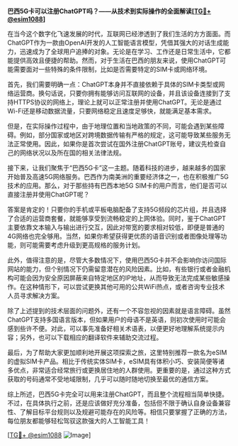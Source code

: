 **巴西5G卡可以注册ChatGPT吗？——从技术到实际操作的全面解读[[TG💪+ @esim1088](https://t.me/s/esim1088)]**

在当今这个数字化飞速发展的时代，互联网已经渗透到了我们生活的方方面面。而ChatGPT作为一款由OpenAI开发的人工智能语言模型，凭借其强大的对话生成能力，迅速成为了全球用户追捧的对象。无论是在学习、工作还是日常生活中，它都能提供高效且便捷的帮助。然而，对于生活在巴西的朋友来说，使用ChatGPT可能需要面对一些特殊的条件限制，比如是否需要特定的SIM卡或网络环境。

首先，我们需要明确一点：ChatGPT本身并不直接依赖于具体的SIM卡类型或网络运营商。换句话说，只要你拥有能够访问互联网的设备，并且该设备连接到了支持HTTPS协议的网络上，理论上就可以正常注册并使用ChatGPT。无论是通过Wi-Fi还是移动数据流量，只要网络稳定且速度足够快，就能满足基本需求。

但是，在实际操作过程中，由于地理位置和当地政策的不同，可能会遇到某些障碍。例如，部分国家或地区对跨境数据传输有严格的规定，这可能导致某些服务无法正常使用。因此，如果你是首次尝试在国外注册ChatGPT账号，建议先检查自己的网络状况以及所在国的相关法律法规。

接下来，让我们聚焦于“巴西5G卡”这一主题。随着科技的进步，越来越多的国家开始普及高速5G网络服务。巴西作为南美洲的重要经济体之一，也在积极推广5G技术的应用。那么，对于那些持有巴西本地5G SIM卡的用户而言，他们是否可以直接注册并使用ChatGPT呢？

答案是肯定的！只要你的手机或平板电脑配备了支持5G频段的芯片组，并且选择了合适的运营商套餐，就能够享受到流畅稳定的上网体验。同时，鉴于ChatGPT主要依靠文本输入与输出进行交互，因此对带宽的要求相对较低，即便是普通的4G网络也完全够用。当然，如果你希望获得更优质的语音识别或者图像处理等功能，则可能需要考虑升级到更高规格的服务计划。

此外，值得注意的是，尽管大多数情况下，使用巴西5G卡并不会影响你访问国际网站的能力，但个别情况下仍需留意潜在的风险因素。比如，有些银行或者金融机构可能会因为安全原因屏蔽来自特定地区的IP地址，从而导致无法完成某些敏感操作。在这种情形下，可以尝试更换其他可用的公共WiFi热点，或者咨询专业技术人员寻求解决方案。

除了上述提到的技术层面的问题外，还有一个不容忽视的因素就是语言障碍。虽然ChatGPT支持多国语言版本，但如果用户的母语不是英语，则初次使用时可能会感到些许不便。对此，可以事先准备好相关术语表，以便更好地理解系统提示内容；另外，也可以下载相应的翻译软件来辅助交流过程。

最后，为了帮助大家更加顺利地开展这项探索之旅，这里特别推荐一款名为eSIM的虚拟SIM卡产品。相比于传统实体SIM卡，eSIM具有体积小巧、安装简便等诸多优点，非常适合经常旅行或更换居住地的人群使用。更重要的是，通过这种方式获取的号码通常不受地域限制，几乎可以随时随地切换至最优的通信方案。

综上所述，巴西5G卡完全可以用来注册ChatGPT，而且整个流程相当简单快捷。不过，在具体执行之前，还是应该做好充分准备，包括但不限于确认自身设备兼容性、了解目标平台规则以及规避可能存在的风险等。相信只要掌握了正确的方法，每位朋友都能够轻松驾驭这款强大的人工智能工具！

[[TG💪+ @esim1088](https://t.me/s/esim1088) ![Image](https://i.postimg.cc/4NQfJmqS/Snipaste-2025-05-13-00-14-12.png)]